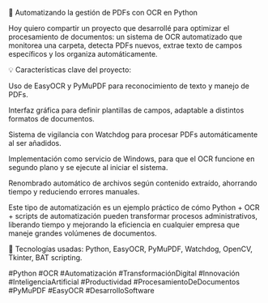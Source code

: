 🚀 Automatizando la gestión de PDFs con OCR en Python

Hoy quiero compartir un proyecto que desarrollé para optimizar el procesamiento de documentos: un sistema de OCR automatizado que monitorea una carpeta, detecta PDFs nuevos, extrae texto de campos específicos y los organiza automáticamente.

💡 Características clave del proyecto:

Uso de EasyOCR y PyMuPDF para reconocimiento de texto y manejo de PDFs.

Interfaz gráfica para definir plantillas de campos, adaptable a distintos formatos de documentos.

Sistema de vigilancia con Watchdog para procesar PDFs automáticamente al ser añadidos.

Implementación como servicio de Windows, para que el OCR funcione en segundo plano y se ejecute al iniciar el sistema.

Renombrado automático de archivos según contenido extraído, ahorrando tiempo y reduciendo errores manuales.

Este tipo de automatización es un ejemplo práctico de cómo Python + OCR + scripts de automatización pueden transformar procesos administrativos, liberando tiempo y mejorando la eficiencia en cualquier empresa que maneje grandes volúmenes de documentos.

🔧 Tecnologías usadas: Python, EasyOCR, PyMuPDF, Watchdog, OpenCV, Tkinter, BAT scripting.

#Python #OCR #Automatización #TransformaciónDigital #Innovación #InteligenciaArtificial #Productividad #ProcesamientoDeDocumentos #PyMuPDF #EasyOCR #DesarrolloSoftware
